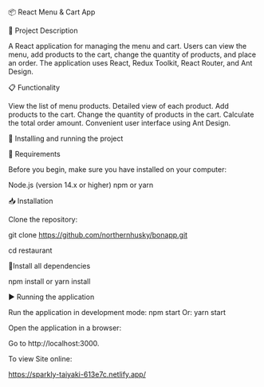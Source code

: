 📦 React Menu & Cart App

📝 Project Description

A React application for managing the menu and cart. Users can view the menu, add products to the cart, change the quantity of products, and place an order. The application uses React, Redux Toolkit, React Router, and Ant Design.


📋 Functionality

View the list of menu products.
Detailed view of each product.
Add products to the cart.
Change the quantity of products in the cart.
Calculate the total order amount.
Convenient user interface using Ant Design.


🚀 Installing and running the project

🔧 Requirements

Before you begin, make sure you have installed on your computer:

Node.js (version 14.x or higher)
npm or yarn


📥 Installation

Clone the repository:

git clone https://github.com/northernhusky/bonapp.git

cd restaurant


🔧Install all dependencies

npm install or yarn install


▶️ Running the application

Run the application in development mode:
npm start
Or:
yarn start

Open the application in a browser:

Go to http://localhost:3000.

To view Site online:

https://sparkly-taiyaki-613e7c.netlify.app/
